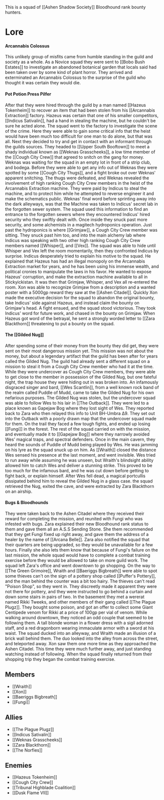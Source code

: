 This is a squad of [[Ashen Shadow Society]] Bloodhound rank bounty hunters.

# Lore

#### Arcannabis Colossus
This unlikely group of misfits came from humble standing in the guild and society as a whole. As a Novice squad they were sent to [[Bobo Bush Estates]] to investigate an abandoned botanical garden that locals said had been taken over by some kind of plant horror. They arrived and exterminated an Arcannabis Colossus to the surprise of the guild who thought it was certain they would die. 

#### Pot Potion Press Pilfer
After that they were hired through the guild by a man named [[Hazeus Tokenheim]] to recover an item that had been stolen from his [[Arcannabis Extraction]] factory. Hazeus was certain that one of his smaller competitors, [[Indicus Sativalin]], had a hand in stealing the machine, but he couldn't be sure he acted alone. The squad went to the factory to investigate the scene of the crime. Here they were able to gain some critical info that the heist would have been much too difficult for one man to do alone, but that was all. Next they decided to try and get in contact with an informant through the guilds sources. They headed to [[Upper South Booftown]] to meet a shady individual known as [[Weknas Grasscheeks]], a low time member of the [[Cough City Crew]] that agreed to snitch on the gang for money. Weknas was waiting for the squad in an empty lot in front of a strip club, and bodega. Before they were able to get any info out of Weknas they were spotted by some [[Cough City Thugs]], and a fight broke out over Weknas' apparent snitching. The thugs were defeated, and Weknas revealed the involvement of high ranking Cough City Crew members in the heist of the Arcannabis Extraction machine. They were paid by Indicus to steal the machine, and to protect him while he attempted to reverse engineer it and make the schematics public. Weknas' final word before sprinting away into the dark alleyways, was that the Machine was taken to Indicus' secret lab in the forgotten sewer system. The squad used this information to find an entrance to the forgotten sewers where they encountered Indicus' hired security who they swiftly dealt with. Once inside they snuck past more security, and some alchemists in a magitech hydroponics operation. Just past the hydroponics is where [[Grimjaw]], a Cough City Crew member was sitting. They snuck past him too, and into the main alchemy lab where Indicus was speaking with two other high ranking Cough City Crew members named [[Whisper]], and [[Vex]]. The squad was able to hide until Whisper and Vex left the room momentarily, then they confronted Indicus by surprise. Indicus desperately tried to explain his motive to the squad. He explained that Hazeus has had an illegal monopoly on the Arcannabis Extraction market for years, and he has been using his immense wealth, and political cronies to manipulate the laws in his favor. He wanted to expose Hazeus' corruption, and make the extraction machine available to all in Stickyickistan. It was then that Grimjaw, Whisper, and Vex all re-entered the room. Xon was able to recognize Grimjaw from a description and a wanted poster with a 5000gp reward they saw at the [[Ashen Citadel]]. Quickly Xon made the executive decision for the squad to abandon the original bounty, take Indicus' side against Hazeus, and instead claim the bounty on Grimjaw's head. A fight ensued, and the squad stood victorious. They took Indicus' word for future work, and chased in the bounty on Grimjaw. When Hazeus got word of the betrayal, he sent a strongly worded letter to [[Zara Blackthorn]] threatening to put a bounty on the squad.


#### The [[Gilded Nug]]
After spending some of their money from the bounty they did get, they were sent on their most dangerous mission yet. This mission was not about the money, but about a legendary artifact that the guild has been after for years called the Gilded Nug. The guild had already sent a different squad on a mission to steal it from a Cough City Crew member who had it at the time. While they were undercover as Cough City Crew members, they were able to get close to the member in possession of the Gilded Nug, but one fateful night, the trap house they were hiding out in was broken into. An infamously disgraced singer and bard, [[Wes Scantlin]], from a well known rock band of the realm called Puddle of Mudd, came to take the Gilded Nug for his own nefarious purposes. The Gilded Nug was stolen, but the undercover squad was able to follow Wes to his lair in [[The Outback]]. They were led to a place known as Gapejaw Bog where they lost sight of Wes. They reported back to Zara who then relayed this info to Unit BH-Umbra Δ9. They set out into the Outback with a poorly drawn map that the undercover squad made for them. On the trail they faced a few tough fights, and ended up losing [[Fungi]] in the forest. The rest of the squad carried on with the mission, and eventually made it to [[Gapejaw Bog]] where they narrowly avoided Wes' magical traps, and spectral defenders. Once in the main cavern, they heard the sounds of Puddle of Mudd being played by Wes. He was jamming on his lyre as the squad snuck up on him. As [[Wraith]] closed the distance Wes sensed his presence at the last moment, and went invisible. Wes tried to run away while assuming he was unseen, but Wraith's blindsight ability allowed him to catch Wes and deliver a stunning strike. This proved to be too much for the infamous bard, and he was cut down before getting to fight back, or explain himself. After Wes fell dead, a magical portcullis dissipated behind him to reveal the Gilded Nug in a glass case. the squad retrieved the Nug, exited the cave, and were extracted by Zara Blackthorn on an airship.

#### Bugs & Bloodhounds
They were taken back to the Ashen Citadel where they received their reward for completing the mission, and reunited with Fungi who was infested with bugs. Zara explained their new Bloodhound rank status to them and gave them all an A.S.S Sending Stone. She them recommended that they get Fungi fixed up right away, and gave them the address of a healer by the name of [[Arcana Belle]]. Zara also notified the squad that their quarters are being upgraded, so they would be unavailable for a few hours. Finally she also lets them know that because of Fungi's failure on the last mission, the whole squad would have to complete a combat training exercise before they would be allowed to take on more guild work. The squad left Zara's office and went downtown to go shopping. On the way to [[The Green Grimoire]], Wraith and [[Baeriggs Bigbreath]] were able to spot some thieves can't on the sign of a pottery shop called [[Puffer's Pottery]], and the man behind the counter was a bit too hairy. The thieves can't read "Poison Shop", so they went in. They discreetly made it apparent they were not there for pottery, and they were instructed to go behind a curtain and down some stairs in pairs of two. In the basement they met a wererat named Rikki Tweeks, and other members of their gang called [[The Plague Plugz]]. They bought some poison, and got an offer to collect some Giant Centipede venom for Rikki at a price of 100gp per vial of venom. While walking around downtown, they noticed an odd couple that seemed to be following them. A tall blonde woman in a flower dress with a sigil adorned staff, and a red dragonborn wearing immaculate armor with a sword at his waist. The squad ducked into an alleyway, and Wraith made an illusion of a brick wall behind them. The duo looked into the alley from across the street, and teleported away. Xon saw them one more time as they approached the Ashen Citadel. This time they were much further away, and just standing watching instead of following. When the squad finally returned from their shopping trip they began the combat training exercise.
## Members
- [[Wraith]]
- [[Xon]]
- [[Baeriggs Bigbreath]]
- [[Fungi]]

## Allies

- [[The Plague Plugz]]
- [[Indicus Sativalin]]
- [[Weknas Grasscheeks]]
- [[Zara Blackthorn]]
- [[The Norfies]]

## Enemies

- [[Hazeus Tokenheim]]
- [[Cough City Crew]]
- [[Tribunal Highblade Coalition]]
- [[Dusk Flame VII]]